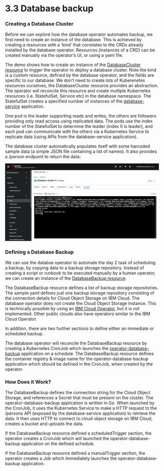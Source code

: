 # 3.3 Database backup

### Creating a Database Cluster

Before we can explore how the database operator automates backup, we first need to create an instance of the database. This is achieved by creating a resources with a ‘kind’ that correlates to the CRDs already installed by the database operator. Resources (instances of a CRD) can be created manually via the operator’s UI, or using a yaml file.

The demo shows how to create an instance of the [DatabaseCluster resource](https://github.com/IBM/operator-sample-go/blob/main/operator-database/config/samples/database.sample_v1alpha1_databasecluster.yaml) to trigger the operator to deploy a database cluster.  Note the kind is a custom resource, defined by the database operator, and the fields are specific to our database.  We don’t need to create lots of Kuberenetes resources ourselves, the DatabaseCluster resource provides an abstraction. The operator will reconcile this resource and create multiple Kubernetes resources (i.e. StatefulSet, Service etc) in the database namespace.  The StatefulSet creates a specified number of instances of the [database-service](https://github.com/IBM/operator-sample-go/tree/main/database-service) application.

One pod is the leader supporting reads and writes, the others are followers providing only read access using replicated data.  The pods use the index number of the StatefulSet to determine the leader (index 0 is leader), and each pod can communicate with the others via a Kubernetes Service to replicate data (using APIs from the database-service application).

The database cluster automatically populates itself with some harcoded sample data (a simple JSON file containing a list of names). It also provides a /person endpoint to return the data:

<img src="./images/demo11.png" />

### Defining a Database Backup

We can use the databse operator to automate the day 2 task of scheduling a backup, by copying data to a backup storage repository.  Instead of creating a script or runbook to be executed manually by a human operator, we can create an instance of the [DatabaseBackup resource](https://github.com/IBM/operator-sample-go/blob/main/operator-database/config/samples/database.sample_v1alpha1_databasebackup.yaml). 

The DatabaseBackup resource defines a list of backup storage repositories.  The sample yaml defines just one backup storage repository consisting of the connection details for Cloud Object Storage on IBM Cloud.  The database operator does not create the Cloud Object Storage instance.  This is technically possible by using an [IBM Cloud Operator](https://github.com/IBM/cloud-operators), but it is not implemented.  Other public clouds also have operators similar to the IBM Cloud Operator.

In addition, there are two further sections to define either an immediate or scheduled backup.

The database operator will reconcile the DatabaseBackup resource by creating a Kubernetes CronJob which launches the [operator-database-backup](https://github.com/IBM/operator-sample-go/tree/main/operator-database-backup) application on a schedule.  The DatabaseBackup resource defines the container registry & image name for the operator-database-backup application which should be defined in the CronJob, when created by the operator.

### How Does it Work?

The DatabaseBackup defines the connection string for the Cloud Object Storage, and references a Secret that must be present on the cluster.  The operator-database-backup application is written in Go.  When launched by the CronJob, it uses the Kubernetes Service to make a HTTP request to the /persons API (exposed by the database-service application) to retrieve the data.  It then uses HTTP to connect to cloud object storage on IBM Cloud, creates a bucket and uploads the data.

If the DatabaseBackup resource defined a scheduledTrigger section, the operator creates a CronJob which will launched the operator-database-backup application on the defined schedule.

If the DatabaseBackup resource defined a manualTrigger section, the operator creates a Job which immediately launches the operator-database-backup application.



